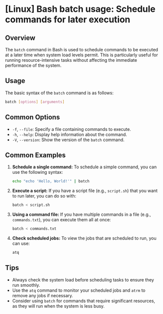 # [Linux] Bash batch usage: Schedule commands for later execution

## Overview
The `batch` command in Bash is used to schedule commands to be executed at a later time when system load levels permit. This is particularly useful for running resource-intensive tasks without affecting the immediate performance of the system.

## Usage
The basic syntax of the `batch` command is as follows:

```bash
batch [options] [arguments]
```

## Common Options
- `-f`, `--file`: Specify a file containing commands to execute.
- `-h`, `--help`: Display help information about the command.
- `-V`, `--version`: Show the version of the `batch` command.

## Common Examples

1. **Schedule a single command:**
   To schedule a simple command, you can use the following syntax:
   ```bash
   echo "echo 'Hello, World!'" | batch
   ```

2. **Execute a script:**
   If you have a script file (e.g., `script.sh`) that you want to run later, you can do so with:
   ```bash
   batch < script.sh
   ```

3. **Using a command file:**
   If you have multiple commands in a file (e.g., `commands.txt`), you can execute them all at once:
   ```bash
   batch < commands.txt
   ```

4. **Check scheduled jobs:**
   To view the jobs that are scheduled to run, you can use:
   ```bash
   atq
   ```

## Tips
- Always check the system load before scheduling tasks to ensure they run smoothly.
- Use the `atq` command to monitor your scheduled jobs and `atrm` to remove any jobs if necessary.
- Consider using `batch` for commands that require significant resources, as they will run when the system is less busy.